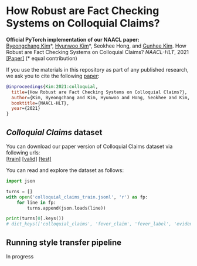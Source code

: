 # How Robust are Fact Checking Systems on Colloquial Claims?

**Official PyTorch implementation of our NAACL paper:**<br>
[Byeongchang Kim](https://bckim92.github.io)\*, [Hyunwoo Kim](https://hyunw.kim)\*, Seokhee Hong, and [Gunhee Kim](https://vision.snu.ac.kr/gunhee). How Robust are Fact Checking Systems on Colloquial Claims? *NAACL-HLT*, 2021 [[Paper]](https://www.aclweb.org/anthology/2021.naacl-main.121/) (\* equal contribution)

If you use the materials in this repository as part of any published research, we ask you to cite the following [paper](https://www.aclweb.org/anthology/2021.naacl-main.121/):

```bibtex
@inproceedings{Kim:2021:colloquial,
  title={How Robust are Fact Checking Systems on Colloquial Claims?},
  author={Kim, Byeongchang and Kim, Hyunwoo and Hong, Seokhee and Kim, Gunhee},
  booktitle={NAACL-HLT},
  year={2021}
}
```

## *Colloquial Claims* dataset

You can download our paper version of Colloquial Claims dataset via following urls: <br>
[[train]](https://drive.google.com/file/d/1UDW1p15cN8K7iSMgocPDiv_RUw1DHgfz/view?usp=sharing)
[[valid]](https://drive.google.com/file/d/1c4D7gbYGBNZXqF1cRZxUfrkIOJnwFO8D/view?usp=sharing)
[[test]](https://drive.google.com/file/d/10p5YAXbuoko64i-FlhV4eQlzQ8c4Bnio/view?usp=sharing)

You can read and explore the dataset as follows:
```python
import json

turns = []
with open('colloquial_claims_train.jsonl', 'r') as fp:
    for line in fp:
        turns.append(json.loads(line))

print(turns[0].keys())
# dict_keys(['colloquial_claims', 'fever_claim', 'fever_label', 'evidences', 'gold_evidence_set', 'fever_id'])
```


## Running style transfer pipeline

In progress
